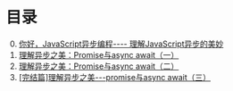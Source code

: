 # 目录
0. [你好，JavaScript异步编程---- 理解JavaScript异步的美妙](00%20你好，JavaScript异步编程----%20理解JavaScript异步的美妙.md)
1. [理解异步之美：Promise与async await（一）](01%20理解异步之美：Promise与async%20await（一）.md)
2. [理解异步之美：Promise与async await（二）](02%20理解异步之美：Promise%20与%20async%20await（二）.md)
3. [[完结篇]理解异步之美---promise与async await（三）](03%20[完结篇]%20-%20理解异步之美%20---%20promise与async%20await%20（三）.md)